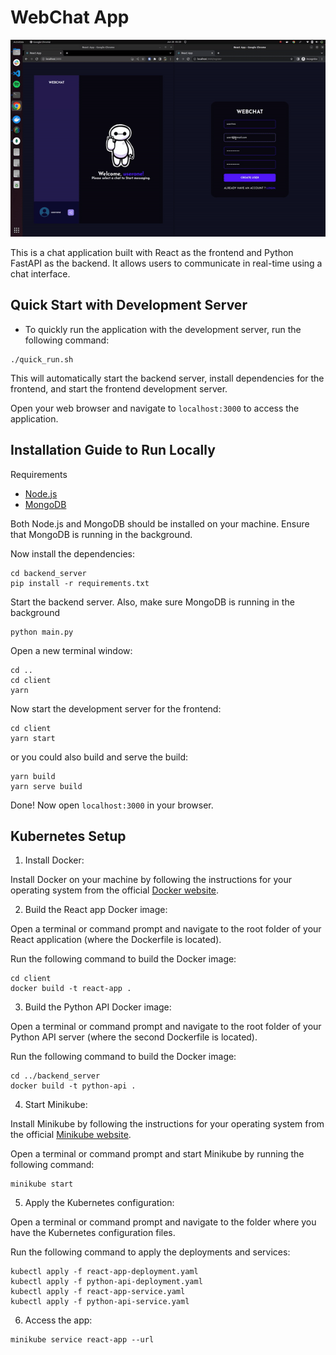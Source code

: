 # WebChat App

![](demo/ui-demo.gif)

This is a chat application built with React as the frontend and Python FastAPI as the backend. It allows users to communicate in real-time using a chat interface.

## Quick Start with Development Server

- To quickly run the application with the development server, run the following command:

```shell
./quick_run.sh
```

This will automatically start the backend server, install dependencies for the frontend, and start the frontend development server.

Open your web browser and navigate to `localhost:3000` to access the application.

## Installation Guide to Run Locally

Requirements

- [Node.js](https://nodejs.org/en/download)
- [MongoDB](https://www.mongodb.com/docs/manual/administration/install-community/)

Both Node.js and MongoDB should be installed on your machine. Ensure that MongoDB is running in the background.

Now install the dependencies:

```shell
cd backend_server
pip install -r requirements.txt
```

Start the backend server. Also, make sure MongoDB is running in the background

```shell
python main.py
```
Open a new terminal window:

```shell
cd ..
cd client
yarn
```
Now start the development server for the frontend:
```shell
cd client
yarn start
```

or you could also build and serve the build:

```
yarn build
yarn serve build
```

Done! Now open `localhost:3000` in your browser.

## Kubernetes Setup
1. Install Docker:

Install Docker on your machine by following the instructions for your operating system from the official [Docker website](https://docs.docker.com/get-docker/).

2. Build the React app Docker image:

Open a terminal or command prompt and navigate to the root folder of your React application (where the Dockerfile is located).

Run the following command to build the Docker image:


```shell
cd client
docker build -t react-app .
```

3. Build the Python API Docker image:

Open a terminal or command prompt and navigate to the root folder of your Python API server (where the second Dockerfile is located).

Run the following command to build the Docker image:

```shell
cd ../backend_server
docker build -t python-api .
```

4. Start Minikube:

Install Minikube by following the instructions for your operating system from the official [Minikube website](https://minikube.sigs.k8s.io/docs/start/).

Open a terminal or command prompt and start Minikube by running the following command:

```shell
minikube start
```

5. Apply the Kubernetes configuration:

Open a terminal or command prompt and navigate to the folder where you have the Kubernetes configuration files.

Run the following command to apply the deployments and services:

```shell
kubectl apply -f react-app-deployment.yaml
kubectl apply -f python-api-deployment.yaml
kubectl apply -f react-app-service.yaml
kubectl apply -f python-api-service.yaml
```

6. Access the app:

```shell
minikube service react-app --url
```
